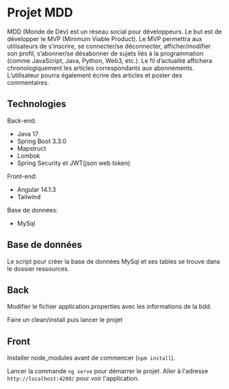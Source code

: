 # Projet MDD

MDD (Monde de Dév) est un réseau social pour développeurs. Le but est de développer le MVP (Minimum Viable Product).
Le MVP permettra aux utilisateurs de s'inscrire, se connecter/se déconnecter, afficher/modifier son profil, s’abonner/se désabonner de sujets liés à la programmation (comme JavaScript, Java, Python, Web3, etc.). Le fil d’actualité affichera chronologiquement les articles correspondants aux abonnements. L’utilisateur pourra également écrire des articles et poster des commentaires.

## Technologies 

Back-end:
- Java 17
- Spring Boot 3.3.0
- Mapstruct
- Lombok
- Spring Security et JWT(json web token)

Front-end:
- Angular 14.1.3
- Tailwind

Base de données:
- MySql


## Base de données

Le script pour créer la base de données MySql et ses tables se trouve dans le dossier ressources.

## Back

Modifier le fichier application.properties avec les informations de la bdd.

Faire un clean/install puis lancer le projet

## Front

Installer node_modules avant de commencer (`npm install`).

Lancer la commande `ng serve` pour démarrer le projet. Aller à l'adresse `http://localhost:4200/` pour voir l'application.
